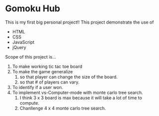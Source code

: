 # Gomoku Hub

This is my first big personal project!!
This project demonstrate the use of
<ul>
<li>HTML</li>
<li>CSS</li>
<li>JavaScript</li>
<li>jQuery</li>
</ul>

Scope of this project is...
<ol>
      <li>To make working tic tac toe board </li>
      <li>To make the game generalize
            <ol>
                  <li>so that player can change the size of the board.</li>
                  <li>so that # of players can vary.</li>
            </ol>
      </li>
      <li>To identify if a user won.</li>
      <li>To implement vs-Computer-mode with monte carlo tree search.
            <ol>
                  <li>I think 3 x 3 board is max because it will take a lot of time to compute.</li>
                  <li>Chanllenge 4 x 4 monte carlo tree search.</li>
            </ol>
      </li>
</ol>
